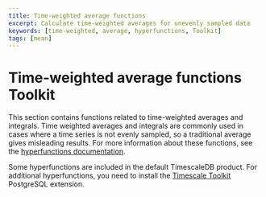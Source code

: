 ```yaml
---
title: Time-weighted average functions
excerpt: Calculate time-weighted averages for unevenly sampled data
keywords: [time-weighted, average, hyperfunctions, Toolkit]
tags: [mean]
---
```


# Time-weighted average functions <tag type="toolkit">Toolkit</tag>

This section contains functions related to time-weighted averages and integrals.
Time weighted averages and integrals are commonly used in cases where a time
series is not evenly sampled, so a traditional average gives misleading results.
For more information about these functions, see the
[hyperfunctions documentation][hyperfunctions-time-weight-average].

Some hyperfunctions are included in the default TimescaleDB product. For
additional hyperfunctions, you need to install the
[Timescale Toolkit][install-toolkit] PostgreSQL extension.

<hyperfunctionTable
    hyperfunctionFamily='time-weighted averages'
    includeExperimental
    sortByType
/>

[hyperfunctions-time-weight-average]: /timescaledb/:currentVersion:/how-to-guides/hyperfunctions/time-weighted-averages/
[install-toolkit]: /timescaledb/:currentVersion:/how-to-guides/hyperfunctions/install-toolkit
